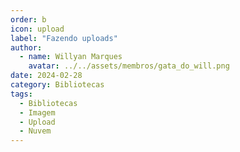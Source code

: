 ```yaml
---
order: b
icon: upload
label: "Fazendo uploads"
author:
  - name: Willyan Marques
    avatar: ../../assets/membros/gata_do_will.png
date: 2024-02-28
category: Bibliotecas
tags:
  - Bibliotecas
  - Imagem
  - Upload
  - Nuvem
---
```

